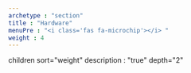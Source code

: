 ```yaml
---
archetype : "section"
title : "Hardware"
menuPre : "<i class='fas fa-microchip'></i> "
weight : 4
---
```

children sort="weight" description : "true" depth="2"